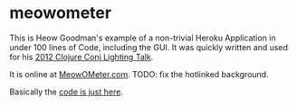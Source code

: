 # meowometer

This is Heow Goodman's example of a non-trivial Heroku Application in under 100 lines of Code, including the GUI.  It was quickly written and used for his [2012 Clojure Conj Lighting Talk](https://www.youtube.com/watch?v=xaxF5RDdVRE).

It is online at [MeowOMeter.com](http://www.meowometer.com/).  TODO: fix the hotlinked background.

Basically the [code is just here](https://github.com/heow/meowometer/blob/master/src/meowometer/web.clj).




